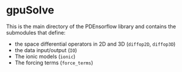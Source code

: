# gpuSolve

This is the main directory of the PDEnsorflow library and contains the submodules that define:

* the space differential operators in 2D and 3D (`diffop2D`,  `diffop3D`)
* the data  input/output (`IO`)
* The ionic models (`ionic`)
* The forcing terms (`force_terms`)



